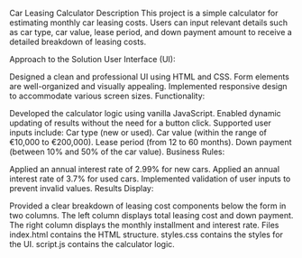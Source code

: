 Car Leasing Calculator
Description
This project is a simple calculator for estimating monthly car leasing costs. Users can input relevant details such as car type, car value, lease period, and down payment amount to receive a detailed breakdown of leasing costs.

Approach to the Solution
User Interface (UI):

Designed a clean and professional UI using HTML and CSS.
Form elements are well-organized and visually appealing.
Implemented responsive design to accommodate various screen sizes.
Functionality:

Developed the calculator logic using vanilla JavaScript.
Enabled dynamic updating of results without the need for a button click.
Supported user inputs include:
Car type (new or used).
Car value (within the range of €10,000 to €200,000).
Lease period (from 12 to 60 months).
Down payment (between 10% and 50% of the car value).
Business Rules:

Applied an annual interest rate of 2.99% for new cars.
Applied an annual interest rate of 3.7% for used cars.
Implemented validation of user inputs to prevent invalid values.
Results Display:

Provided a clear breakdown of leasing cost components below the form in two columns.
The left column displays total leasing cost and down payment.
The right column displays the monthly installment and interest rate.
Files
index.html contains the HTML structure.
styles.css contains the styles for the UI.
script.js contains the calculator logic.
